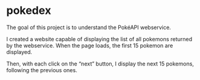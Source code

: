 # pokedex

The goal of this project is to understand the PokéAPI webservice.

I created a website capable of displaying the list of all pokemons returned by the webservice.
When the page loads, the first 15 pokemon are displayed.

Then, with each click on the “next” button, I display the next 15 pokemons, following the previous ones.
